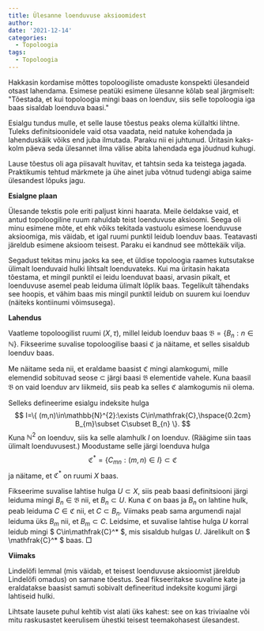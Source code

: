 ```yaml
---
title: Ülesanne loenduvuse aksioomidest
author:
date: '2021-12-14'
categories:
  - Topoloogia
tags:
  - Topoloogia
---
```


Hakkasin kordamise mõttes topoloogiliste omaduste konspekti ülesandeid otsast lahendama. Esimese peatüki esimene ülesanne kõlab seal järgmiselt: "Tõestada, et kui topoloogia mingi baas on loenduv, siis selle topoloogia iga baas sisaldab loenduva baasi."

Esialgu tundus mulle, et selle lause tõestus peaks olema küllaltki lihtne. Tuleks definitsioonidele vaid otsa vaadata, neid natuke kohendada ja lahenduskäik võiks end juba ilmutada. Paraku nii ei juhtunud. Üritasin kaks-kolm päeva seda ülesannet ilma välise abita lahendada ega jõudnud kuhugi. 

Lause tõestus oli aga piisavalt huvitav, et tahtsin seda ka teistega jagada. Praktikumis tehtud märkmete ja ühe ainet juba võtnud tudengi abiga saime ülesandest lõpuks jagu.

**Esialgne plaan**

Ülesande tekstis pole eriti paljust kinni haarata. Meile öeldakse vaid, et antud topoloogiline ruum rahuldab teist loenduvuse aksioomi. Seega oli minu esimene mõte, et ehk võiks tekitada vastuolu esimese loenduvuse aksioomiga, mis väidab, et igal ruumi punktil leidub loenduv baas. Teatavasti järeldub esimene aksioom teisest. Paraku ei kandnud see mõttekäik vilja. 

Segadust tekitas minu jaoks ka see, et üldise topoloogia raames kutsutakse ülimalt loenduvaid hulki lihtsalt loenduvateks. Kui ma üritasin hakata tõestama, et mingil punktil ei leidu loenduvat baasi, arvasin pikalt, et loenduvuse asemel peab leiduma ülimalt lõplik baas. Tegelikult tähendaks see hoopis, et vähim baas mis mingil punktil leidub on suurem kui loenduv (näiteks kontiinumi võimsusega).

**Lahendus**

Vaatleme topoloogilist ruumi $(X, \tau)$, millel leidub loenduv baas $\mathfrak{B} = \{ B_{n}:n\in \mathbb{N} \}$. Fikseerime suvalise topoloogilise baasi $\mathfrak{C}$ ja näitame, et selles sisaldub loenduv baas.

Me näitame seda nii, et eraldame baasist $\mathfrak{C}$ mingi alamkogumi, mille elemendid sobituvad seose $\subset$ järgi baasi $\mathfrak{B}$ elementide vahele. Kuna baasil $\mathfrak{B}$ on vaid loenduv arv liikmeid, siis peab ka selles $\mathfrak{C}$ alamkogumis nii olema.

Selleks defineerime esialgu indeksite hulga
$$
I=\{ (m,n)\in\mathbb{N}^{2}:\exists C\in\mathfrak{C},\hspace{0.2cm} B_{m}\subset C\subset B_{n} \}.
$$ 
Kuna $\mathbb{N}^{2}$ on loenduv, siis ka selle alamhulk $I$ on loenduv. (Räägime siin taas ülimalt loenduvusest.) Moodustame selle järgi loenduva hulga 
$$
\mathfrak{C}^* = \{ C_{mn}:(m,n)\in I \}\subset\mathfrak{C}
$$ 
ja näitame, et $\mathfrak{C}^*$ on ruumi $X$ baas.

Fikseerime suvalise lahtise hulga $U\subset X$, siis peab baasi definitsiooni järgi leiduma mingi $B_{n}\in\mathfrak{B}$ nii, et $B_{n}\subset U$. Kuna $\mathfrak{C}$ on baas ja $B_{n}$ on lahtine hulk, peab leiduma $C\in\mathfrak{C}$ nii, et $C\subset B_{n}$. Viimaks peab sama argumendi najal leiduma üks $B_{m}$ nii, et $B_{m}\subset C$. Leidsime, et suvalise lahtise hulga $U$ korral leidub mingi $ C\in\mathfrak{C}^* $, mis sisaldub hulgas $U$. Järelikult on $ \mathfrak{C}^* $ baas. $\Box$

**Viimaks**

Lindelöfi lemmal (mis väidab, et teisest loenduvuse aksioomist järeldub Lindelöfi omadus) on sarnane tõestus. Seal fikseeritakse suvaline kate ja eraldatakse baasist samuti sobivalt defineeritud indeksite kogumi järgi lahtiseid hulki.

Lihtsate lausete puhul kehtib vist alati üks kahest: see on kas triviaalne või mitu raskusastet keerulisem ühestki teisest teemakohasest ülesandest.